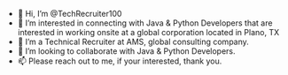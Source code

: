 - 👋 Hi, I’m @TechRecruiter100
- 👀 I’m interested in connecting with Java & Python Developers that are interested in working onsite at a global corporation located in Plano, TX
- 🌱 I’m a Technical Recruiter at AMS, global consulting company.
- 💞️ I’m looking to collaborate with Java & Python Developers.
- 📫 Please reach out to me, if your interested, thank you.

<!---
TechRecruiter100/TechRecruiter100 is a ✨ special ✨ repository because its `README.md` (this file) appears on your GitHub profile.
You can click the Preview link to take a look at your changes.
--->
